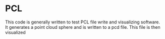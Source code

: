 # PCL

This code is generally written to test PCL file write and visualizing software.
It generates a point cloud sphere and is written to a pcd file. This file is then visualized
